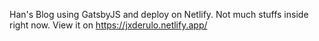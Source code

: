 Han's Blog using GatsbyJS and deploy on Netlify.
Not much stuffs inside right now.
View it on https://jxderulo.netlify.app/
